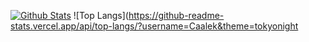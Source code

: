 [![Github Stats](https://github-readme-stats.vercel.app/api?username=Caalek&show_icons=true&theme=city_lights&count_private=true)](https://github.com/Caalek/)
![Top Langs](https://github-readme-stats.vercel.app/api/top-langs/?username=Caalek&theme=tokyonight
